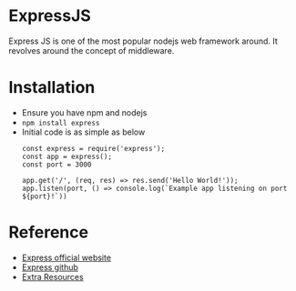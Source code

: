 # ExpressJS
Express JS is one of the most popular nodejs web framework around. It revolves around the concept of middleware.

# Installation
- Ensure you have npm and nodejs
- `npm install express`
- Initial code is as simple as below
  ```
  const express = require('express');
  const app = express();
  const port = 3000

  app.get('/', (req, res) => res.send('Hello World!'));
  app.listen(port, () => console.log(`Example app listening on port ${port}!`))
  ```

# Reference
- [Express official website](https://expressjs.com/)
- [Express github](https://github.com/expressjs/express)
- [Extra Resources](https://expressjs.com/en/resources/books-blogs.html)
